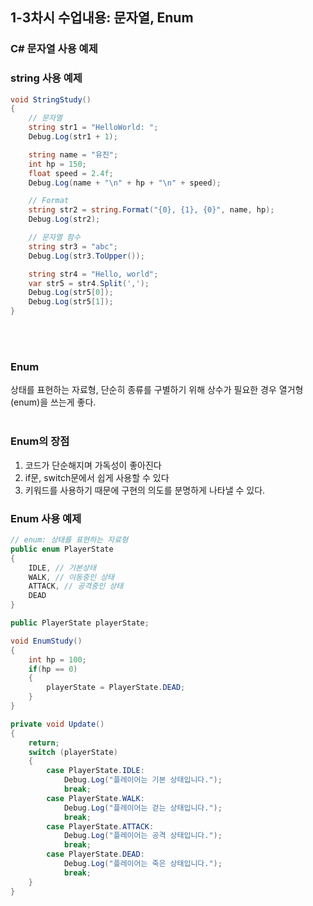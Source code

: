 <h2>1-3차시 수업내용: 문자열, Enum</h2>

<h3>C# 문자열 사용 예제</h3>
<h3>string 사용 예제</h3>

```C#
void StringStudy()
{
    // 문자열
    string str1 = "HelloWorld: ";
    Debug.Log(str1 + 1);

    string name = "유진";
    int hp = 150;
    float speed = 2.4f;
    Debug.Log(name + "\n" + hp + "\n" + speed);

    // Format
    string str2 = string.Format("{0}, {1}, {0}", name, hp);
    Debug.Log(str2);

    // 문자열 함수
    string str3 = "abc";
    Debug.Log(str3.ToUpper());

    string str4 = "Hello, world";
    var str5 = str4.Split(',');
    Debug.Log(str5[0]);
    Debug.Log(str5[1]);
}
```
<br><br>

<h3>Enum</h3>

상태를 표현하는 자료형, 단순히 종류를 구별하기 위해 상수가 필요한 경우 열거형(enum)을 쓰는게 좋다.
<br><br>
<h3>Enum의 장점</h3>

1. 코드가 단순해지며 가독성이 좋아진다
1. if문, switch문에서 쉽게 사용할 수 있다
1. 키워드를 사용하기 때문에 구현의 의도를 분명하게 나타낼 수 있다.

<h3>Enum 사용 예제</h3>

```C#
// enum: 상태를 표현하는 자료형
public enum PlayerState
{
    IDLE, // 기본상태
    WALK, // 이동중인 상태
    ATTACK, // 공격중인 상태
    DEAD
}

public PlayerState playerState;

void EnumStudy()
{
    int hp = 100;
    if(hp == 0)
    {
        playerState = PlayerState.DEAD;
    }
}

private void Update()
{
    return;
    switch (playerState)
    {
        case PlayerState.IDLE:
            Debug.Log("플레이어는 기본 상태입니다.");
            break;
        case PlayerState.WALK:
            Debug.Log("플레이어는 걷는 상태입니다.");
            break;
        case PlayerState.ATTACK:
            Debug.Log("플레이어는 공격 상태입니다.");
            break;
        case PlayerState.DEAD:
            Debug.Log("플레이어는 죽은 상태입니다.");
            break;
    }
}
```
<br><br>